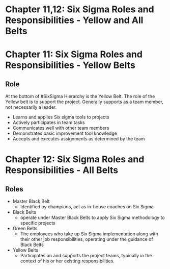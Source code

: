 # Chapter 11,12: Six Sigma Roles and Responsibilities - Yellow and All Belts

# Chapter 11: Six Sigma Roles and Responsibilities - Yellow Belts

## Role

At the bottom of #SixSigma Hierarchy is the Yellow Belt. The role of the Yellow belt is to support the project.  Generally supports as a team member, not necessarily a leader.

- Learns and applies Six sigma tools to projects
- Actively participates in team tasks
- Communicates well with other team members
- Demonstrates basic improvement tool knowledge
- Accepts and executes assignments as determined by the team

# Chapter 12: Six Sigma Roles and Responsibilities - All Belts

## Roles

- Master Black Belt
  - Identified by champions, act as in-house coaches on Six Sigma
- Black Belts
  - operate under Master Black Belts to apply Six Sigma methodology to specific projects
- Green Belts
  - The employees who take up Six Sigma implementation along with their other job responsibilities, operating under the guidance of Black Belts
- Yellow Belts
  - Participates on and supports the project teams, typically in the context of his or her existing responsibilities.



